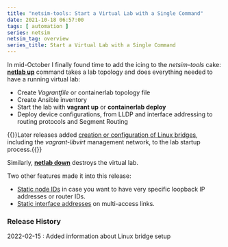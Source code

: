 ```yaml
---
title: "netsim-tools: Start a Virtual Lab with a Single Command"
date: 2021-10-18 06:57:00
tags: [ automation ]
series: netsim
netsim_tag: overview
series_title: Start a Virtual Lab with a Single Command
---
```

In mid-October I finally found time to add the icing to the *netsim-tools* cake: **[netlab up](https://netsim-tools.readthedocs.io/en/latest/netlab/up.html)** command takes a lab topology and does everything needed to have a running virtual lab:

* Create *Vagrantfile* or containerlab topology file
* Create Ansible inventory
* Start the lab with **vagrant up** or **containerlab deploy**
* Deploy device configurations, from LLDP and interface addressing to routing protocols and Segment Routing
<!--more-->
{{<note>}}Later releases added [creation or configuration of Linux bridges](https://netsim-tools.readthedocs.io/en/latest/netlab/up.html#provider-specific-initialization), including the *vagrant-libvirt* management network, to the lab startup process.{{</note>}}

Similarly, **[netlab down](https://netsim-tools.readthedocs.io/en/latest/netlab/down.html)** destroys the virtual lab.

Two other features made it into this release:

* [Static node IDs](https://netsim-tools.readthedocs.io/en/latest/nodes.html#augmenting-node-data) in case you want to have very specific loopback IP addresses or router IDs.
* [Static interface addresses](https://netsim-tools.readthedocs.io/en/latest/links.html#static-interface-addressing) on multi-access links.

### Release History

2022-02-15
: Added information about Linux bridge setup
